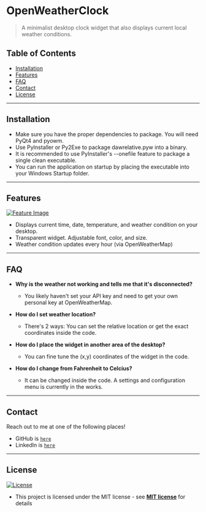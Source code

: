 # OpenWeatherClock

> A minimalist desktop clock widget that also displays current local weather conditions.

## Table of Contents

- [Installation](#installation)
- [Features](#features)
- [FAQ](#faq)
- [Contact](#contact)
- [License](#license)

---

## Installation

- Make sure you have the proper dependencies to package. You will need PyQt4 and pyowm.
- Use PyInstaller or Py2Exe to package dawrelative.pyw into a binary. 
- It is recommended to use PyInstaller's --onefile feature to package a single clean executable.
- You can run the application on startup by placing the executable into your Windows Startup folder.

---
## Features

[![Feature Image](http://i.imgur.com/mdok64M.png)]()

- Displays current time, date, temperature, and weather condition on your desktop.
- Transparent widget. Adjustable font, color, and size.
- Weather condition updates every hour (via OpenWeatherMap)

---
## FAQ

- **Why is the weather not working and tells me that it's disconnected?**
    - You likely haven't set your API key and need to get your own personal key at OpenWeatherMap. 

- **How do I set weather location?**
    - There's 2 ways: You can set the relative location or get the exact coordinates inside the code.
    
- **How do I place the widget in another area of the desktop?**
    - You can fine tune the (x,y) coordinates of the widget in the code.

- **How do I change from Fahrenheit to Celcius?**
    - It can be changed inside the code. A settings and configuration menu is currently in the works.

---

## Contact

Reach out to me at one of the following places!

- GitHub is <a href="http://github.com/deanln" target="_blank">`here`</a>
- LinkedIn is <a href="https://www.linkedin.com/in/dean-nguyen-43a08b14a/" target="_blank">`here`</a>

---

## License

[![License](http://img.shields.io/:license-mit-blue.svg?style=flat-square)](http://badges.mit-license.org)

- This project is licensed under the MIT license - see **[MIT license](http://opensource.org/licenses/mit-license.php)** for details